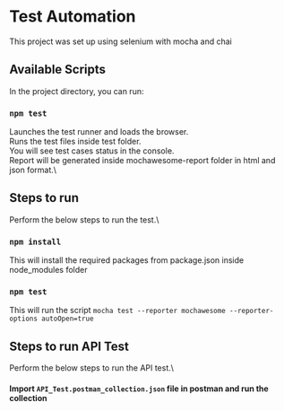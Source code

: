 # Test Automation

This project was set up using selenium with mocha and chai

## Available Scripts

In the project directory, you can run:

### `npm test`
Launches the test runner and loads the browser.\
Runs the test files inside test folder.\
You will see test cases status in the console.\
Report will be generated inside mochawesome-report folder in html and json format.\

## Steps to run
Perform the below steps to run the test.\

### `npm install`
This will install the required packages from package.json inside node_modules folder

### `npm test`
This will run the script `mocha test --reporter mochawesome --reporter-options autoOpen=true` 


## Steps to run API Test
Perform the below steps to run the API test.\

#### Import `API_Test.postman_collection.json` file in postman and run the collection
